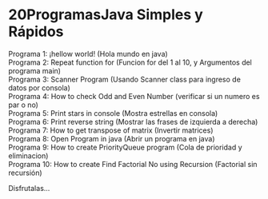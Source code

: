 # 20ProgramasJava Simples y Rápidos

Programa 1: ¡hellow world! (Hola mundo en java)<br>
Programa 2: Repeat function for (Funcion for del 1 al 10, y Argumentos del programa main)<br>
Programa 3: Scanner Program (Usando Scanner class para ingreso de datos por consola)<br>
Programa 4: How to check Odd and Even Number (verificar si un numero es par o no)<br>
Programa 5: Print stars in console (Mostra estrellas en consola)<br>
Programa 6: Print reverse string (Mostrar las frases de izquierda a derecha) <br>
Programa 7: How to get transpose of matrix (Invertir matrices) <br>
Programa 8: Open Program in java (Abrir un programa en java)<br>
Programa 9: How to create PriorityQueue program (Cola de prioridad  y eliminacion)<br>
Programa 10: How to create Find Factorial No using Recursion (Factorial sin recursión)<br>


Disfrutalas... 
